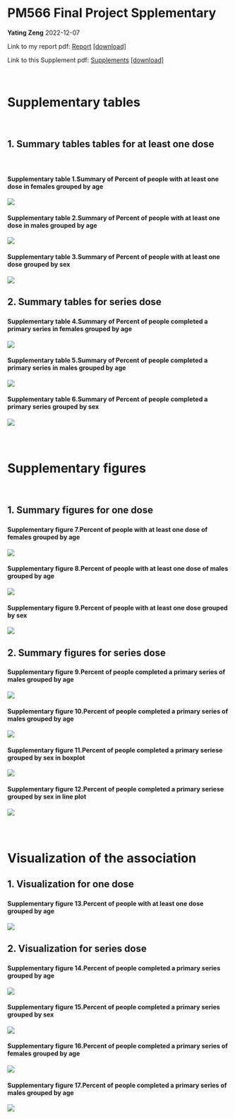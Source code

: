 PM566 Final Project Spplementary
================
**Yating Zeng**
2022-12-07

Link to my report pdf:
[Report](https://github.com/yating-zeng/PM566_Final_Project/blob/main/Report.pdf)
[\[download\]](https://github.com/yating-zeng/PM566_Final_Project/raw/main/Report.pdf)

Link to this Supplement pdf:
[Supplements](https://github.com/yating-zeng/PM566_Final_Project/blob/main/Supplements.pdf)
[\[download\]](https://github.com/yating-zeng/PM566_Final_Project/raw/main/Supplements.pdf)
<br>

<br>

# **Supplementary tables**

<br>

## 1. Summary tables tables for at least one dose

<br>

### 

#### Supplementary table 1.Summary of Percent of people with at least one dose in females grouped by age

![](Final_Project_Supplements_files/figure-gfm/unnamed-chunk-4-1.png)<!-- -->

#### Supplementary table 2.Summary of Percent of people with at least one dose in males grouped by age

![](Final_Project_Supplements_files/figure-gfm/unnamed-chunk-5-1.png)<!-- -->

#### Supplementary table 3.Summary of Percent of people with at least one dose grouped by sex

![](Final_Project_Supplements_files/figure-gfm/unnamed-chunk-6-1.png)<!-- -->

### 

## 2. Summary tables for series dose

### 

#### Supplementary table 4.Summary of Percent of people completed a primary series in females grouped by age

![](Final_Project_Supplements_files/figure-gfm/unnamed-chunk-7-1.png)<!-- -->

#### Supplementary table 5.Summary of Percent of people completed a primary series in males grouped by age

![](Final_Project_Supplements_files/figure-gfm/unnamed-chunk-8-1.png)<!-- -->

#### Supplementary table 6.Summary of Percent of people completed a primary series grouped by sex

![](Final_Project_Supplements_files/figure-gfm/unnamed-chunk-9-1.png)<!-- -->

### 

<br>

# **Supplementary figures**

<br>

## 1. Summary figures for one dose

### 

#### Supplementary figure 7.Percent of people with at least one dose of females grouped by age

![](Final_Project_Supplements_files/figure-gfm/unnamed-chunk-10-1.png)<!-- -->

#### Supplementary figure 8.Percent of people with at least one dose of males grouped by age

![](Final_Project_Supplements_files/figure-gfm/unnamed-chunk-11-1.png)<!-- -->

#### Supplementary figure 9.Percent of people with at least one dose grouped by sex

![](Final_Project_Supplements_files/figure-gfm/unnamed-chunk-12-1.png)<!-- -->

### 

## 2. Summary figures for series dose

### 

#### Supplementary figure 9.Percent of people completed a primary series of males grouped by age

![](Final_Project_Supplements_files/figure-gfm/unnamed-chunk-13-1.png)<!-- -->

#### Supplementary figure 10.Percent of people completed a primary series of males grouped by age

![](Final_Project_Supplements_files/figure-gfm/unnamed-chunk-14-1.png)<!-- -->

#### Supplementary figure 11.Percent of people completed a primary seriese grouped by sex in boxplot

![](Final_Project_Supplements_files/figure-gfm/unnamed-chunk-15-1.png)<!-- -->

#### Supplementary figure 12.Percent of people completed a primary seriese grouped by sex in line plot

![](Final_Project_Supplements_files/figure-gfm/unnamed-chunk-16-1.png)<!-- -->

### 

<br>

# **Visualization of the association**

## 1. Visualization for one dose

### 

#### Supplementary figure 13.Percent of people with at least one dose grouped by age

![](Final_Project_Supplements_files/figure-gfm/unnamed-chunk-17-1.png)<!-- -->

### 

## 2. Visualization for series dose

### 

#### Supplementary figure 14.Percent of people completed a primary series grouped by age

![](Final_Project_Supplements_files/figure-gfm/unnamed-chunk-18-1.png)<!-- -->

#### Supplementary figure 15.Percent of people completed a primary series grouped by sex

![](Final_Project_Supplements_files/figure-gfm/unnamed-chunk-19-1.png)<!-- -->

#### Supplementary figure 16.Percent of people completed a primary series of females grouped by age

![](Final_Project_Supplements_files/figure-gfm/unnamed-chunk-20-1.png)<!-- -->

#### Supplementary figure 17.Percent of people completed a primary series of males grouped by age

![](Final_Project_Supplements_files/figure-gfm/unnamed-chunk-21-1.png)<!-- -->

### 

<br>
